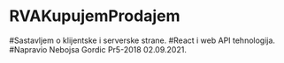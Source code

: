 # RVAKupujemProdajem
#Sastavljem o klijentske i serverske strane.
#React i web API tehnologija.
#Napravio Nebojsa Gordic Pr5-2018 02.09.2021.